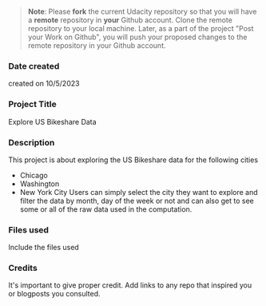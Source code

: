 >**Note**: Please **fork** the current Udacity repository so that you will have a **remote** repository in **your** Github account. Clone the remote repository to your local machine. Later, as a part of the project "Post your Work on Github", you will push your proposed changes to the remote repository in your Github account.

### Date created
created on 10/5/2023

### Project Title
Explore US Bikeshare Data

### Description
This project is about exploring the US Bikeshare data for the following cities
* Chicago
* Washington
* New York City
Users can simply select the city they want to explore and filter the data by month, day of the week or not and can also get to see some or all of the raw data used in the computation.

### Files used
Include the files used

### Credits
It's important to give proper credit. Add links to any repo that inspired you or blogposts you consulted.

